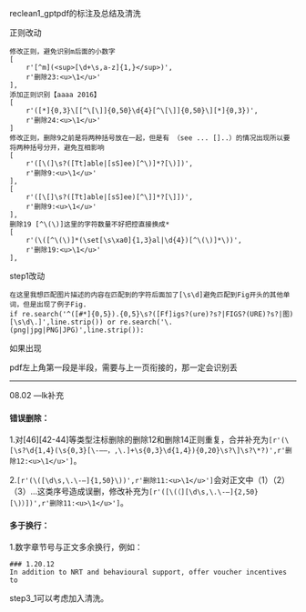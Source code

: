 reclean1_gptpdf的标注及总结及清洗

正则改动

```
修改正则，避免识别m后面的小数字
[
    r'[^m](<sup>[\d+\s,a-z]{1,}</sup>)',
    r'删除23:<u>\1</u>'
],
添加正则识别【aaaa 2016】
[
    r'([*]{0,3}\[[^\[\]]{0,50}\d{4}[^\[\]]{0,50}\][*]{0,3})',
    r'删除24:<u>\1</u>'
]
修改正则，删除9之前是将两种括号放在一起，但是有 （see ... []..）的情况出现所以要将两种括号分开，避免互相影响
[
    r'([\(]\s?([Tt]able|[sS]ee)[^\)]*?[\)])',
    r'删除9:<u>\1</u>'
],
[
    r'([\[]\s?([Tt]able|[sS]ee)[^\]]*?[\]])',
    r'删除9:<u>\1</u>'
],
删除19 [^\(\)]这里的字符数量不好把控直接换成*
[
    r'(\([^\(\)]*(\set[\s\xa0]{1,3}al|\d{4})[^\(\)]*\))',
    r'删除19:<u>\1</u>'
],
```

step1改动

```
在这里我想匹配图片描述的内容在匹配到的字符后面加了[\s\d]避免匹配到Fig开头的其他单词，但是出现了例子Fig.
if re.search('^([#*]{0,5}).{0,5}\s?([Ff]igs?(ure)?s?|FIGS?(URE)?s?|图)[\s\d\.]',line.strip()) or re.search('\.(png|jpg|PNG|JPG)',line.strip()):

```



如果出现

pdf左上角第一段是半段，需要与上一页衔接的，那一定会识别丢

---------------------------------------------
08.02 —lk补充

#### 错误删除：

1.对[46][42-44]等类型注标删除的删除12和删除14正则重复，合并补充为```[r'(\[\s?\d{1,4}(\s{0,3}[\-–—，,\.]+\s{0,3}\d{1,4}){0,20}\s?\]\s?\*?)',r'删除12:<u>\1</u>']```。

2.```[r'(\([\d\s,\.\-–]{1,50}\))',r'删除11:<u>\1</u>']```会对正文中（1）（2）（3）...这类序号造成误删，修改补充为```[r'([\(（][\d\s,\.\-–]{2,50}[\)）])',r'删除11:<u>\1</u>']```。

#### 多于换行：
1.数字章节号与正文多余换行，例如：

    ### 1.20.12 
    In addition to NRT and behavioural support, offer voucher incentives to
step3_1可以考虑加入清洗。